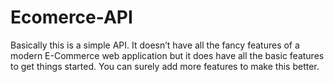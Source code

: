 # Ecomerce-API
Basically this is a simple API. It doesn’t have all the fancy features of a modern E-Commerce web application but it does have all the basic features to get things started. You can surely add more features to make this better.
